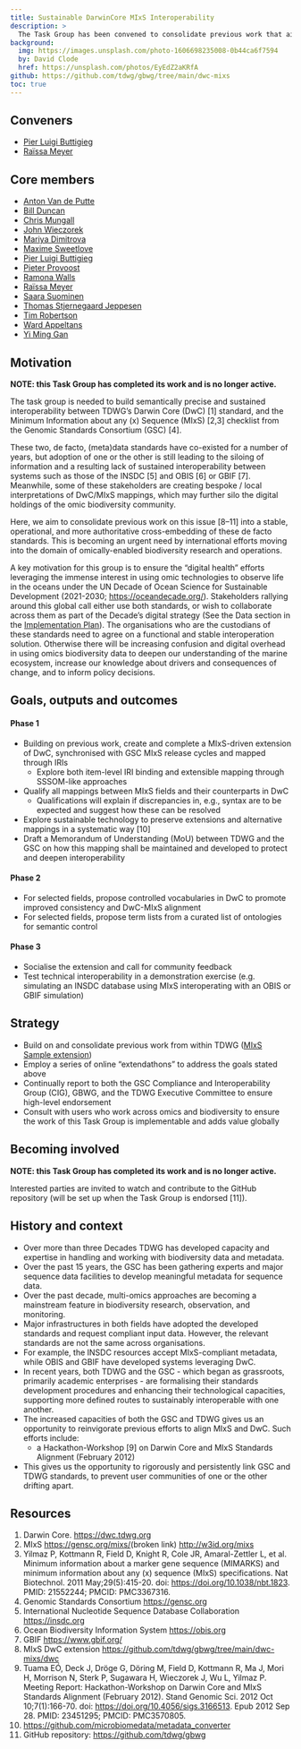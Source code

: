 ```yaml
---
title: Sustainable DarwinCore MIxS Interoperability
description: >
  The Task Group has been convened to consolidate previous work that aimed to prevent siloed (meta)data standards development in the omics and broader biodiversity communities. The TG will leverage procedural and technical advancements in TDWG and the GSC to develop a sustainably interoperable MIxS-driven extension of DwC. The result will ensure that data produced in either MIxS- or DwC-compliant form can be automatically brokered between user communities, bringing the communities closer together.
background:
  img: https://images.unsplash.com/photo-1606698235008-0b44ca6f7594
  by: David Clode
  href: https://unsplash.com/photos/EyEdZ2aKRfA
github: https://github.com/tdwg/gbwg/tree/main/dwc-mixs
toc: true
---
```


## Conveners

- [Pier Luigi Buttigieg](https://orcid.org/0000-0002-4366-3088)
- [Raïssa Meyer](https://orcid.org/0000-0002-2996-719X)

## Core members

- [Anton Van de Putte](https://orcid.org/0000-0003-1336-5554)
- [Bill Duncan](https://orcid.org/0000-0001-9625-1899)
- [Chris Mungall](https://orcid.org/0000-0002-6601-2165)
- [John Wieczorek](https://orcid.org/0000-0003-1144-0290)
- [Mariya Dimitrova](https://orcid.org/0000-0002-8083-6048)
- [Maxime Sweetlove](https://orcid.org/0000-0003-3770-3714)
- [Pier Luigi Buttigieg](https://orcid.org/0000-0002-4366-3088)
- [Pieter Provoost](https://orcid.org/0000-0002-4236-0384)
- [Ramona Walls](https://orcid.org/0000-0001-8815-0078)
- [Raïssa Meyer](https://orcid.org/0000-0002-2996-719X)
- [Saara Suominen](https://orcid.org/0000-0001-9401-8460)
- [Thomas Stjernegaard Jeppesen](https://orcid.org/0000-0003-1691-239X)
- [Tim Robertson](https://orcid.org/0000-0001-6215-3617)
- [Ward Appeltans](https://orcid.org/0000-0002-3237-4547)
- [Yi Ming Gan](https://orcid.org/0000-0001-7087-2646)

## Motivation

**NOTE: this Task Group has completed its work and is no longer active.**

The task group is needed to build semantically precise and sustained interoperability between TDWG’s Darwin Core (DwC) [1] standard, and the Minimum Information about any (x) Sequence (MIxS) [2,3] checklist from the Genomic Standards Consortium (GSC) [4].

These two, de facto, (meta)data standards have co-existed for a number of years, but adoption of one or the other is still leading to the siloing of information and a resulting lack of sustained interoperability between systems such as those of the INSDC [5] and OBIS [6] or GBIF [7]. Meanwhile, some of these stakeholders are creating bespoke / local interpretations of DwC/MIxS mappings, which may further silo the digital holdings of the omic biodiversity community.

Here, we aim to consolidate previous work on this issue [8–11] into a stable, operational, and more authoritative cross-embedding of these de facto standards. This is becoming an urgent need by international efforts moving into the domain of omically-enabled biodiversity research and operations.

A key motivation for this group is to ensure the “digital health” efforts leveraging the immense interest in using omic technologies to observe life in the oceans under the UN Decade of Ocean Science for Sustainable Development (2021-2030; <https://oceandecade.org/>). Stakeholders rallying around this global call either use both standards, or wish to collaborate across them as part of the Decade’s digital strategy (See the Data section in the [Implementation Plan](https://www.oceandecade.org/assets/uploads/documents/Ocean-Decade-Implementation-Plan-Version-2-0-min_1596634145.pdf)). The organisations who are the custodians of these standards need to agree on a functional and stable interoperation solution. Otherwise there will be increasing confusion and digital overhead in using omics biodiversity data to deepen our understanding of the marine ecosystem, increase our knowledge about drivers and consequences of change, and to inform policy decisions.

## Goals, outputs and outcomes

#### Phase 1

- Building on previous work, create and complete a MIxS-driven extension of DwC, synchronised with GSC MIxS release cycles and mapped through IRIs
    - Explore both item-level IRI binding and extensible mapping through SSSOM-like approaches
- Qualify all mappings between MIxS fields and their counterparts in DwC
    - Qualifications will explain if discrepancies in, e.g., syntax are to be expected and suggest how these can be resolved
- Explore sustainable technology to preserve extensions and alternative mappings in a systematic way [10]
- Draft a Memorandum of Understanding (MoU) between TDWG and the GSC on how this mapping shall be maintained and developed to protect and deepen interoperability

#### Phase 2

- For selected fields, propose controlled vocabularies in DwC to promote improved consistency and DwC-MIxS alignment
- For selected fields, propose term lists from a curated list of ontologies for semantic control

#### Phase 3

- Socialise the extension and call for community feedback
- Test technical interoperability in a demonstration exercise (e.g. simulating an INSDC database using MIxS interoperating with an OBIS or GBIF simulation)

## Strategy

- Build on and consolidate previous work from within TDWG ([MIxS Sample extension](http://rs.gbif.org/sandbox/extension/mixs_sample.xml))
- Employ a series of online “extendathons” to address the goals stated above
- Continually report to both the GSC Compliance and Interoperability Group (CIG), GBWG, and the TDWG Executive Committee to ensure high-level endorsement
- Consult with users who work across omics and biodiversity to ensure the work of this Task Group is implementable and adds value globally

## Becoming involved

**NOTE: this Task Group has completed its work and is no longer active.**

Interested parties are invited to watch and contribute to the GitHub repository (will be set up when the Task Group is endorsed [11]).

## History and context

- Over more than three Decades TDWG has developed capacity and expertise in handling and working with biodiversity data and metadata.
- Over the past 15 years, the GSC has been gathering experts and major sequence data facilities to develop meaningful metadata for sequence data.
- Over the past decade, multi-omics approaches are becoming a mainstream feature in biodiversity research, observation, and monitoring.
- Major infrastructures in both fields have adopted the developed standards and request compliant input data. However, the relevant standards are not the same across organisations.
- For example, the INSDC resources accept MIxS-compliant metadata, while OBIS and GBIF have developed systems leveraging DwC.
- In recent years, both TDWG and the GSC - which began as grassroots, primarily academic enterprises - are formalising their standards development procedures and enhancing their technological capacities, supporting more defined routes to sustainably interoperable with one another.
- The increased capacities of both the GSC and TDWG gives us an opportunity to reinvigorate previous efforts to align MIxS and DwC. Such efforts include:
    - a Hackathon-Workshop [9] on Darwin Core and MIxS Standards Alignment (February 2012)
- This gives us the opportunity to rigorously and persistently link GSC and TDWG standards, to prevent user communities of one or the other drifting apart.

## Resources

1. Darwin Core. <https://dwc.tdwg.org>
2. MIxS <https://gensc.org/mixs/>(broken link) <http://w3id.org/mixs>
3. Yilmaz P, Kottmann R, Field D, Knight R, Cole JR, Amaral-Zettler L, et al. Minimum information about a marker gene sequence (MIMARKS) and minimum information about any (x) sequence (MIxS) specifications. Nat Biotechnol. 2011 May;29(5):415-20. doi: <https://doi.org/10.1038/nbt.1823>. PMID: 21552244; PMCID: PMC3367316.
4. Genomic Standards Consortium <https://gensc.org>
5. International Nucleotide Sequence Database Collaboration <https://insdc.org>
6. Ocean Biodiversity Information System <https://obis.org>
7. GBIF <https://www.gbif.org/>
8. MIxS DwC extension <https://github.com/tdwg/gbwg/tree/main/dwc-mixs/dwc>
9. Tuama EÓ, Deck J, Dröge G, Döring M, Field D, Kottmann R, Ma J, Mori H, Morrison N, Sterk P, Sugawara H, Wieczorek J, Wu L, Yilmaz P. Meeting Report: Hackathon-Workshop on Darwin Core and MIxS Standards Alignment (February 2012). Stand Genomic Sci. 2012 Oct 10;7(1):166-70. doi: <https://doi.org/10.4056/sigs.3166513>. Epub 2012 Sep 28. PMID: 23451295; PMCID: PMC3570805.
10. <https://github.com/microbiomedata/metadata_converter>
11. GitHub repository: <https://github.com/tdwg/gbwg>

